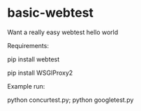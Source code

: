 basic-webtest
=============

Want a really easy webtest hello world

Requirements:

  pip install webtest
  
  pip install WSGIProxy2

Example run:

python concurtest.py; python googletest.py

